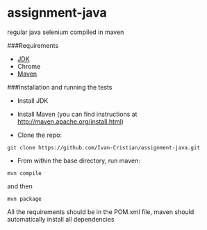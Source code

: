 # assignment-java
regular java selenium compiled in maven

###Requirements
* [JDK](http://www.oracle.com/technetwork/java/javase/downloads/jdk8-downloads-2133151.html)
* Chrome
* [Maven](http://maven.apache.org/install.html)

###Installation and running the tests
* Install JDK
* Install Maven (you can find instructions at http://maven.apache.org/install.html)

* Clone the repo:

`git clone https://github.com/Ivan-Cristian/assignment-java.git`

* From within the base directory, run maven:

`mvn compile`

and then

`mvn package`

All the requirements should be in the POM.xml file, maven should automatically install all dependencies
